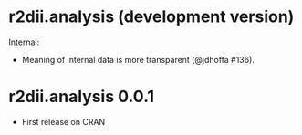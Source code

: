 # r2dii.analysis (development version)

Internal:

* Meaning of internal data is more transparent (@jdhoffa #136).

# r2dii.analysis 0.0.1

* First release on CRAN
